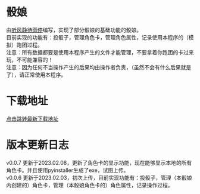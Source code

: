 # 骰娘
由[听风静待雨停](https://space.bilibili.com/484411010)编写，实现了部分骰娘的基础功能的骰娘。<br>
目前实现的功能有：投骰子，管理角色卡，管理角色属性，记录使用本程序的（模拟）跑团过程。<br>
注意：所有数据都要是使用本程序产生的文件才能管理，不要拿着你跑团的卡过来玩，不可能兼容的！<br>
注意：因为任何不当操作产生的后果均由操作者负责，（虽然不会有什么后果就是了），请正常使用本程序。
# 下载地址
[点击跳转最新下载地址](https://github.com/lingfengyu-dreaming/lingfengyu-dreaming/releases/tag/release)
# 版本更新日志
v0.0.7 更新于2023.02.08，更新了角色卡的显示功能，现在能够显示本地的所有角色卡。并且使用pyinstaller生成了exe，试图上传。<br>
v0.0.6 更新于2023.02.03，初次上传，目前实现功能有：投骰子，管理（本骰娘内创建的）角色卡，管理（本骰娘角色卡的）角色属性，记录操作过程。
